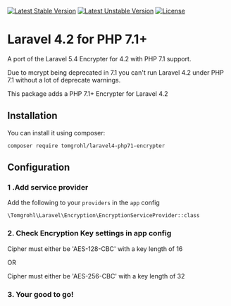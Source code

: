 [![Latest Stable Version](https://poser.pugx.org/tomgrohl/laravel4-php71-encrypter/v/stable)](https://packagist.org/packages/tomgrohl/laravel4-php71-encrypter)
[![Latest Unstable Version](https://poser.pugx.org/tomgrohl/laravel4-php71-encrypter/v/unstable)](https://packagist.org/packages/tomgrohl/laravel4-php71-encrypter)
[![License](https://poser.pugx.org/tomgrohl/laravel4-php71-encrypter/license)](https://packagist.org/packages/tomgrohl/laravel4-php71-encrypter)

# Laravel 4.2 for PHP 7.1+

A port of the Laravel 5.4 Encrypter for 4.2 with PHP 7.1 support.

Due to mcrypt being deprecated in 7.1 you can't run Laravel 4.2 under PHP 7.1 without a lot of deprecate warnings.

This package adds a PHP 7.1+ Encrypter for Laravel 4.2

## Installation

You can install it using composer:

`composer require tomgrohl/laravel4-php71-encrypter`


## Configuration

### 1 .Add service provider

Add the following to your `providers` in the `app` config

```
\Tomgrohl\Laravel\Encryption\EncryptionServiceProvider::class
```

### 2. Check Encryption Key settings in app config

Cipher must either be 'AES-128-CBC' with a key length of 16

OR     
       
Cipher must either be 'AES-256-CBC' with a key length of 32


### 3.  Your good to go!
